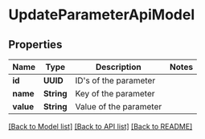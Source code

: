 # UpdateParameterApiModel

## Properties
Name | Type | Description | Notes
------------ | ------------- | ------------- | -------------
**id** | **UUID** | ID&#39;s of the parameter | 
**name** | **String** | Key of the parameter | 
**value** | **String** | Value of the parameter | 

[[Back to Model list]](../README.md#documentation-for-models) [[Back to API list]](../README.md#documentation-for-api-endpoints) [[Back to README]](../README.md)


